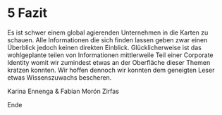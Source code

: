 # 5 Fazit #

Es ist schwer einem global agierenden Unternehmen in die Karten zu schauen. Alle Informationen die sich finden lassen geben zwar einen Überblick jedoch keinen direkten Einblick. Glücklicherweise ist das wohlgeplante teilen von Informationen mittlerweile Teil einer Corporate Identity womit wir zumindest etwas an der Oberfläche dieser Themen kratzen konnten. Wir hoffen dennoch wir konnten dem geneigten Leser etwas Wissenszuwachs bescheren. 

Karina Ennenga & Fabian Morón Zirfas  

Ende